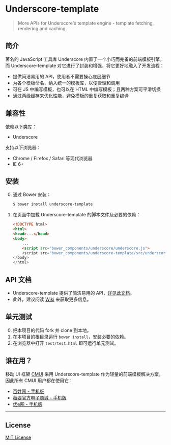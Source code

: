 # Underscore-template

> More APIs for Underscore's template engine - template fetching, rendering and caching.

## 简介

著名的 JavaScript 工具库 Underscore 内置了一个小巧而完备的前端模板引擎，而 Underscore-template 对它进行了封装和增强，将它更好地融入了开发流程：

* 提供简洁易用的 API，使用者不需要操心底层细节
* 为各个模板命名，纳入统一的模板库，以便管理和调用
* 可在 JS 中编写模板，也可以在 HTML 中编写模板；且两种方案可平滑切换
* 通过两级缓存来优化性能，避免模板的重复获取和重复编译

## 兼容性

依赖以下类库：

* Underscore

支持以下浏览器：

* Chrome / Firefox / Safari 等现代浏览器
* IE 6+

## 安装

0. 通过 Bower 安装：
	```sh
	$ bower install underscore-template
	```

0. 在页面中加载 Underscore-template 的脚本文件及必要的依赖：
	```html
	<!DOCTYPE html>
	<html>
	<head>...</head>
	<body>
		...
		<script src="bower_components/underscore/underscore.js">
		<script src="bower_components/underscore-template/src/underscore-template.js">
	</body>
	</html>
	```

## API 文档

* Underscore-template 提供了简洁易用的 API，[详见此文档](https://github.com/cssmagic/underscore-template/issues/5)。
* 此外，建议阅读 [Wiki](https://github.com/cssmagic/underscore-template/wiki) 来获取更多信息。

## 单元测试

0. 把本项目的代码 fork 并 clone 到本地。
0. 在本项目的根目录运行 `bower install`，安装必要的依赖。
0. 在浏览器中打开 `test/test.html` 即可运行单元测试。

## 谁在用？

移动 UI 框架 [CMUI](https://github.com/CMUI/CMUI) 采用 Underscore-template 作为轻量的前端模板解决方案，因此所有 CMUI 用户都在使用它：

* [百姓网 - 手机版](http://m.baixing.com/)
* [薇姿官方电子商城 - 手机版](http://m.vichy.com.cn/)
* [优e网 - 手机版](http://m.uemall.com/)

***

## License

[MIT License](http://www.opensource.org/licenses/mit-license.php)
